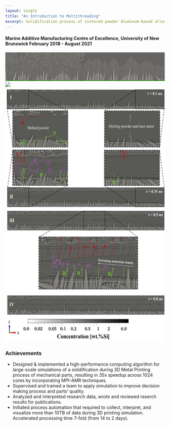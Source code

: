 ```yaml
---
layout: single
title: "An Introduction to Multithreading"
excerpt: Solidification process of sintered powder Aluminum-based alloys.
---
```


#### Marine Additive Manufacturing Centre of Excellence, University of New Brunswick February 2018 - August 2021


<img src="/assets/images/project-screenshots/Solidifcation.gif" width="900" height="90">

<br clear="down"/>

<img src="/assets/images/project-screenshots/thermal.gif" width="700">


<img src="/assets/images/project-screenshots/cover_photo.png" width="600" height="800"/>

<br clear="down">

### Achievements   
<ul>
<li>Designed & implemented a high-performance computing algorithm for large-scale simulations of a solidification during 3D Metal Printing process of mechanical parts, resulting in 35x speedup across 1024 cores by incorporating MPI-AMR techniques. </li> 
<li> Supervised and trained a team to apply simulation to improve decision making process and parts’ quality. </li>   
<li> Analyzed and interpreted research data, wrote and reviewed reserch results for publications.     
<li>Initiated process automation that required to collect, interpret, and visualize more than 10TB of data during 3D printing simulation. Accelerated processing time 7-fold (from 14 to 2 days).</li> 
</ul>
